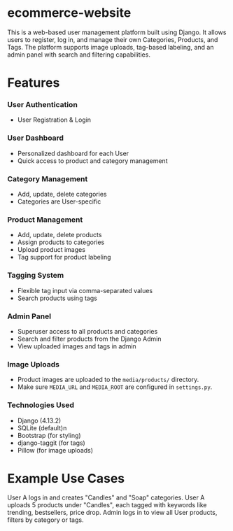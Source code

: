 # ecommerce-website
This is a web-based user management platform built using Django. It allows users to register, log in, and manage their own Categories, Products, and Tags. The platform supports image uploads, tag-based labeling, and an admin panel with search and filtering capabilities.

# Features
### User Authentication
- User Registration & Login

### User Dashboard
- Personalized dashboard for each User
- Quick access to product and category management

### Category Management
- Add, update, delete categories
- Categories are User-specific

### Product Management
- Add, update, delete products
- Assign products to categories
- Upload product images
- Tag support for product labeling

### Tagging System
- Flexible tag input via comma-separated values
- Search products using tags

### Admin Panel
- Superuser access to all products and categories
- Search and filter products from the Django Admin
- View uploaded images and tags in admin

### Image Uploads
- Product images are uploaded to the `media/products/` directory.
- Make sure `MEDIA_URL` and `MEDIA_ROOT` are configured in `settings.py`.

### Technologies Used
- Django (4.13.2)
- SQLite (default)n
- Bootstrap (for styling)
- django-taggit (for tags)
- Pillow (for image uploads)

# Example Use Cases
User A logs in and creates "Candles" and "Soap" categories.
User A uploads 5 products under "Candles", each tagged with keywords like trending, bestsellers, price drop.
Admin logs in to view all User products, filters by category or tags.
